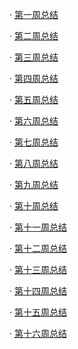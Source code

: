 · [第一周总结](https://gitee.com/zhenchen3419/BDMI-2021A/blob/master/Memos/Study-Memo/26-day1.md)

· [第二周总结](https://gitee.com/zhenchen3419/BDMI-2021A/blob/master/Memos/Study-Memo/26-day2.md)

· [第三周总结](https://gitee.com/zhenchen3419/BDMI-2021A/blob/master/Memos/Study-Memo/26-day3.md)

· [第四周总结](https://gitee.com/zhenchen3419/BDMI-2021A/blob/master/Memos/Study-Memo/26-day4.md)

· [第五周总结](https://gitee.com/zhenchen3419/BDMI-2021A/blob/master/Memos/Study-Memo/26-day5.md)

· [第六周总结](https://gitee.com/zhenchen3419/BDMI-2021A/blob/master/Memos/Study-Memo/26-day6.md)

· [第七周总结](https://gitee.com/zhenchen3419/BDMI-2021A/blob/master/Memos/Study-Memo/26-day7.md)

· [第八周总结](https://gitee.com/zhenchen3419/BDMI-2021A/blob/master/Memos/Study-Memo/26-day8.md)

· [第九周总结](https://gitee.com/zhenchen3419/BDMI-2021A/blob/master/Memos/Study-Memo/26-day9.md)

· [第十周总结](https://gitee.com/zhenchen3419/BDMI-2021A/blob/master/Memos/Study-Memo/26-day10.md)

· [第十一周总结](https://gitee.com/zhenchen3419/BDMI-2021A/blob/master/Memos/Study-Memo/26-day11.md)

· [第十二周总结](https://gitee.com/zhenchen3419/BDMI-2021A/blob/master/Memos/Study-Memo/26-day12.md)

· [第十三周总结](https://gitee.com/zhenchen3419/BDMI-2021A/blob/master/Memos/Study-Memo/26-day13.md)

· [第十四周总结](https://gitee.com/zhenchen3419/BDMI-2021A/blob/master/Memos/Study-Memo/26-day14.md)

· [第十五周总结](https://gitee.com/zhenchen3419/BDMI-2021A/blob/master/Memos/Study-Memo/26-day15.md)

· [第十六周总结](https://gitee.com/zhenchen3419/BDMI-2021A/blob/master/Memos/Study-Memo/26-day16.md)

